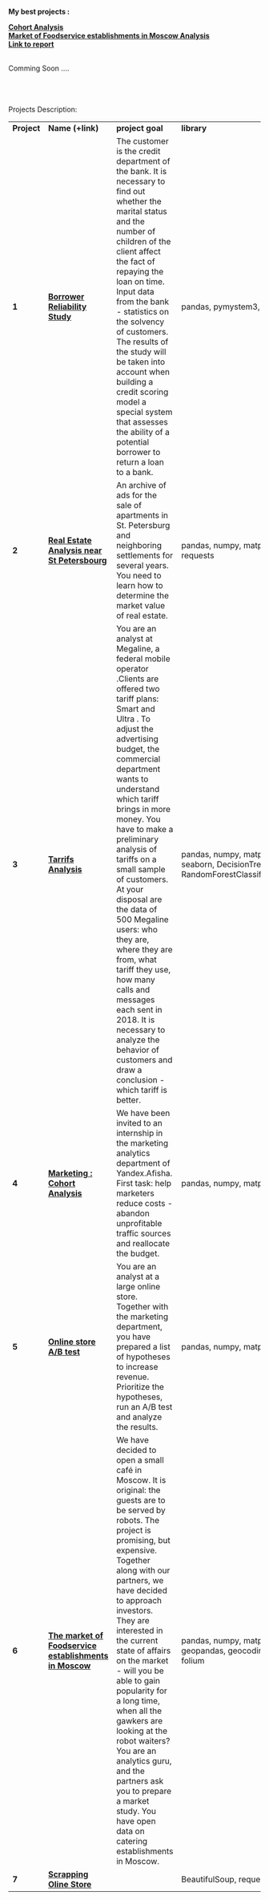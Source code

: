 <b>Мy best projects :</b><br/>

<a href="https://www.kaggle.com/code/baruch100/marketing-cohort-analysis" target="_blank"><b>Cohort Analysis</b></a><br/>
<a href="https://www.kaggle.com/code/baruch100/market-study-in-moscow" target="_blank"><b>Market of Foodservice establishments in Moscow Analysis</b></a> <br>
<a href="https://disk.yandex.com/i/sKlowOFIlfHQ1w" target="_blank"> <b> Link to report </b></a>

<br/>
Comming Soon ....

<br/><br/><br/>
Projects Description:

<table>
<tr>
<td><b>Project</b></td>
<td><b>Name (+link)</b></td>
<td><b>project goal</b></td>
<td><b>library</b></td>
<tr>

<td><b>1</b></td>
<td><a href="https://www.kaggle.com/code/baruch100/borrower-reliability-study" target="_blank"><b>Borrower Reliability Study</b></a></td>
<td>The customer is the credit department of the bank. It is necessary to find out whether the marital status and the number of children of the client affect the fact of repaying the loan on time. Input data from the bank - statistics on the solvency of customers. The results of the study will be taken into account when building a credit scoring model a special system that assesses the ability of a potential borrower to return a loan to a bank.</td>
<td>pandas, pymystem3, ntlk</b></td>
<tr>

<td> <b>2</b></td>
<td><a href="https://www.kaggle.com/code/baruch100/real-estate#Analysis" target="_blank"><b>Real Estate Analysis near St Petersbourg </b></a></td>
<td>An archive of ads for the sale of apartments in St. Petersburg and neighboring settlements for several years. You need to learn how to determine the market value of real estate. </td>
<td> pandas, numpy, matplotlib, seaborn, requests</b></td>
<tr>

<td> <b>3</b></td>
<td><a href="https://www.kaggle.com/code/baruch100/tarrifs-analysis" target="_blank"><b>Tarrifs Analysis</b></a>
<td>You are an analyst at Megaline, a federal mobile operator .Clients are offered two tariff plans: Smart and Ultra . To adjust the advertising budget, the commercial department wants to understand which tariff brings in more money. You have to make a preliminary analysis of tariffs on a small sample of customers. At your disposal are the data of 500 Megaline users: who they are, where they are from, what tariff they use, how many calls and messages each sent in 2018. It is necessary to analyze the behavior of customers and draw a conclusion - which tariff is better.</td>
<td>pandas, numpy, matplotlib, scipy, requests seaborn, DecisionTreeClassifier, RandomForestClassifier,LogisticRegression</td>
<tr>

<td> <b>4</b></td>
<td><a href="https://www.kaggle.com/code/baruch100/marketing-cohort-analysis" target="_blank"><b>Marketing : Cohort Analysis</b></td>
<td>We have been invited to an internship in the marketing analytics department of Yandex.Afisha. First task: help marketers reduce costs - abandon unprofitable traffic sources and reallocate the budget.</td>
<td>pandas, numpy, matplotlib, scipy, seaborn</td>
<tr>

<td> <b>5</b></td>
<td><a href="https://www.kaggle.com/code/baruch100/a-b-test" target="_blank"><b>Online store A/B test</b></a></td>
<td>You are an analyst at a large online store. Together with the marketing department, you have prepared a list of hypotheses to increase revenue. Prioritize the hypotheses, run an A/B test and analyze the results.</td>
<td>pandas, numpy, matplotlib, scipy</td>
<tr>

<td> <b>6</b></td>
<td>
  <a href="https://www.kaggle.com/code/baruch100/market-study-in-moscow" target="_blank">
  <b>The market of Foodservice establishments in Moscow</b></a></td>
<td>We have decided to open a small café in Moscow. It is original: the guests are to be served by robots. The project is promising, but expensive. Together along with our partners, we have decided to approach investors. They are interested in the current state of affairs on the market - will you be able to gain popularity for a long time, when all the gawkers are looking at the robot waiters? You are an analytics guru, and the partners ask you to prepare a market study. You have open data on catering establishments in Moscow.
<td>pandas, numpy, matplotlib, seaborn, geopandas, geocoding, openstreetmap, folium</td>
<tr>

<td> <b>7</b></td>
<td><a href="https://www.kaggle.com/code/baruch100/scrapping-https-www-labirint-ru" target="_blank"><b>Scrapping Oline Store </b></a></td>
<td><a href="https://www.labirint.ru" target="_blank"><b></td>
<td>BeautifulSoup, requests, asyncio, aiohttp</td>
<tr>
</table>
